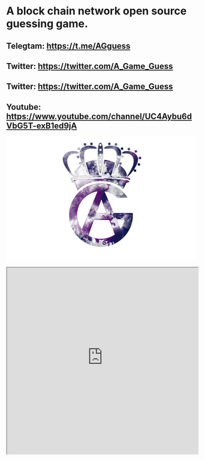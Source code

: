 # A block chain  network open source guessing game.       
## Telegtam: https://t.me/AGguess              
## Twitter: https://twitter.com/A_Game_Guess
## Twitter: https://twitter.com/A_Game_Guess
## Youtube: https://www.youtube.com/channel/UC4Aybu6dVbG5T-exB1ed9jA
![](static/ag.png)

<iframe height=498 width=510 src="https://rr1---sn-un57sn76.c.youtube.com/videoplayback?expire=1648061006&ei=7hU7YqqJEOaevcAPuaCZyA8&ip=61.227.189.8&cp=U0tTTVBRT19FUENRM19IS1NBOkdYTU9iM0JpcElSblFaVi1ST1RRY2tKLWg3M0xGTHFETVgwbXNvcjJKdUE&id=o-ACE1XxHOE5I6aweCQz0qq0k6YENcXIwjnsmZ3c1Eda6T&itag=18&source=youtube&requiressl=yes&mh=o5&mm=32&mn=sn-un57sn76&ms=su&mv=m&mvi=1&pl=21&sc=yes&initcwndbps=410000&vprv=1&mime=video%2Fmp4&ns=jqh4R6edUMvXT42PGJ9olOIG&gir=yes&clen=14367680&ratebypass=yes&dur=175.171&lmt=1648039350631198&mt=1648038984&fexp=24001373%2C24007246&c=WEB&txp=6210224&n=tmb3q8eDqNzzoQ&sparams=expire%2Cei%2Cip%2Ccp%2Cid%2Citag%2Csource%2Crequiressl%2Cvprv%2Cmime%2Cns%2Cgir%2Cclen%2Cratebypass%2Cdur%2Clmt&sig=AOq0QJ8wRQIhANO1_JF6ScDA7TJZoL1-3esNSvUbfApiqlvPNPgfK7JkAiBenBfFVWdCkTZO1J7NhwjcLuWiZdHZ7gVdwLmWQcL4Qw%3D%3D&lsparams=mh%2Cmm%2Cmn%2Cms%2Cmv%2Cmvi%2Cpl%2Csc%2Cinitcwndbps&lsig=AG3C_xAwRAIgLMR1fAUGiVJTmBJO8YsnEet69qkgkvcP2KWhxvNxUbACIFhD96O2A_EPIptYwHjPRvBzHkFj3_wSTxAWI-NWgOeW&cpn=894obrsjmMn8bjuf&cver=2.20220321.04.00&ptk=youtube_none&pltype=contentugc">
